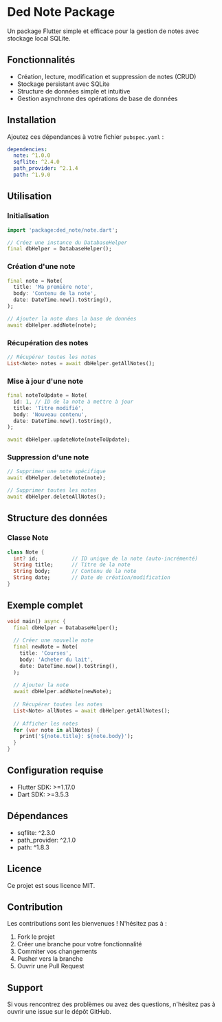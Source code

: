 # Ded Note Package

Un package Flutter simple et efficace pour la gestion de notes avec stockage local SQLite.

## Fonctionnalités

- Création, lecture, modification et suppression de notes (CRUD)
- Stockage persistant avec SQLite
- Structure de données simple et intuitive
- Gestion asynchrone des opérations de base de données

## Installation

Ajoutez ces dépendances à votre fichier `pubspec.yaml` :

```yaml
dependencies:
  note: ^1.0.0
  sqflite: ^2.4.0
  path_provider: ^2.1.4
  path: ^1.9.0
```

## Utilisation

### Initialisation

```dart
import 'package:ded_note/note.dart';

// Créez une instance du DatabaseHelper
final dbHelper = DatabaseHelper();
```

### Création d'une note

```dart
final note = Note(
  title: 'Ma première note',
  body: 'Contenu de la note',
  date: DateTime.now().toString(),
);

// Ajouter la note dans la base de données
await dbHelper.addNote(note);
```

### Récupération des notes

```dart
// Récupérer toutes les notes
List<Note> notes = await dbHelper.getAllNotes();
```

### Mise à jour d'une note

```dart
final noteToUpdate = Note(
  id: 1, // ID de la note à mettre à jour
  title: 'Titre modifié',
  body: 'Nouveau contenu',
  date: DateTime.now().toString(),
);

await dbHelper.updateNote(noteToUpdate);
```

### Suppression d'une note

```dart
// Supprimer une note spécifique
await dbHelper.deleteNote(note);

// Supprimer toutes les notes
await dbHelper.deleteAllNotes();
```

## Structure des données

### Classe Note

```dart
class Note {
  int? id;           // ID unique de la note (auto-incrémenté)
  String title;      // Titre de la note
  String body;       // Contenu de la note
  String date;       // Date de création/modification
}
```

## Exemple complet

```dart
void main() async {
  final dbHelper = DatabaseHelper();
  
  // Créer une nouvelle note
  final newNote = Note(
    title: 'Courses',
    body: 'Acheter du lait',
    date: DateTime.now().toString(),
  );
  
  // Ajouter la note
  await dbHelper.addNote(newNote);
  
  // Récupérer toutes les notes
  List<Note> allNotes = await dbHelper.getAllNotes();
  
  // Afficher les notes
  for (var note in allNotes) {
    print('${note.title}: ${note.body}');
  }
}
```

## Configuration requise

- Flutter SDK: >=1.17.0
- Dart SDK: >=3.5.3

## Dépendances

- sqflite: ^2.3.0
- path_provider: ^2.1.0
- path: ^1.8.3

## Licence

Ce projet est sous licence MIT.

## Contribution

Les contributions sont les bienvenues ! N'hésitez pas à :

1. Fork le projet
2. Créer une branche pour votre fonctionnalité
3. Commiter vos changements
4. Pusher vers la branche
5. Ouvrir une Pull Request

## Support

Si vous rencontrez des problèmes ou avez des questions, n'hésitez pas à ouvrir une issue sur le dépôt GitHub.